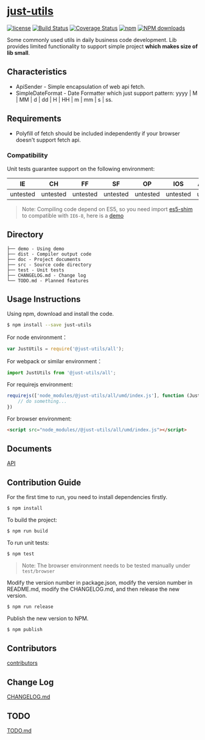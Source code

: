 # [just-utils](https://github.com/sixwinds/just-utils)
[![license](https://img.shields.io/badge/license-MIT-blue.svg?style=flat-square)](https://github.com/sixwinds/just-utils/blob/master/LICENSE)
[![Build Status](https://img.shields.io/travis/sixwinds/just-utils/master?style=flat-square)](https://travis-ci.org/sixwinds/just-utils)
[![Coverage Status](https://img.shields.io/coveralls/github/sixwinds/just-utils/master?style=flat-square)](https://coveralls.io/github/sixwinds/just-utils)
[![npm](https://img.shields.io/npm/v/just-utils?style=flat-square)](https://www.npmjs.com/package/just-utils)
[![NPM downloads](http://img.shields.io/npm/dm/just-utils.svg?style=flat-square)](http://www.npmtrends.com/just-utils)

Some commonly used utils in daily business code development. Lib provides limited functionality to support simple project **which makes size of lib small**.

## Characteristics

- ApiSender - Simple encapsulation of web api fetch.
- SimpleDateFormat - Date Formatter which just support pattern: yyyy | M | MM | d | dd | H | HH | m | mm | s | ss.


## Requirements
- Polyfill of fetch should be included independently if your browser doesn't support fetch api.

### Compatibility
Unit tests guarantee support on the following environment:

| IE   | CH   | FF   | SF   | OP   | IOS  | Android   | Node  |
| ---- | ---- | ---- | ---- | ---- | ---- | ---- | ----- |
| untested | untested | untested | untested | untested | untested | untested | untested |

> Note: Compiling code depend on ES5, so you need import [es5-shim](http://github.com/es-shims/es5-shim/) to compatible with `IE6-8`, here is a [demo](./demo/demo-global.html)

## Directory
```
├── demo - Using demo
├── dist - Compiler output code
├── doc - Project documents
├── src - Source code directory
├── test - Unit tests
├── CHANGELOG.md - Change log
└── TODO.md - Planned features
```

## Usage Instructions

Using npm, download and install the code. 

```bash
$ npm install --save just-utils
```

For node environment：

```js
var JustUtils = require('@just-utils/all');
```

For webpack or similar environment：

```js
import JustUtils from '@just-utils/all';
```

For requirejs environment:

```js
requirejs(['node_modules/@just-utils/all/umd/index.js'], function (JustUtils) {
    // do something...
})
```

For browser environment:

```html
<script src="node_modules//@just-utils/all/umd/index.js"></script>
```

## Documents
[API](./doc/api.md)

## Contribution Guide
For the first time to run, you need to install dependencies firstly.

```bash
$ npm install
```

To build the project:

```bash
$ npm run build
```

To run unit tests:

```bash
$ npm test
```

> Note: The browser environment needs to be tested manually under ```test/browser```

Modify the version number in package.json, modify the version number in README.md, modify the CHANGELOG.md, and then release the new version.

```bash
$ npm run release
```

Publish the new version to NPM.

```bash
$ npm publish
```

## Contributors

[contributors](https://github.com/sixwinds/just-utils/graphs/contributors)

## Change Log
[CHANGELOG.md](./CHANGELOG.md)

## TODO
[TODO.md](./TODO.md)